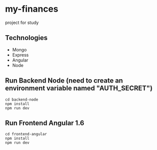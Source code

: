 # my-finances
project for study

## Technologies

- Mongo
- Express
- Angular
- Node

## Run Backend Node (need to create an environment variable named "AUTH_SECRET")

    cd backend-node
    npm install
    npm run dev

## Run Frontend Angular 1.6

    cd frontend-angular
    npm install
    npm run dev

